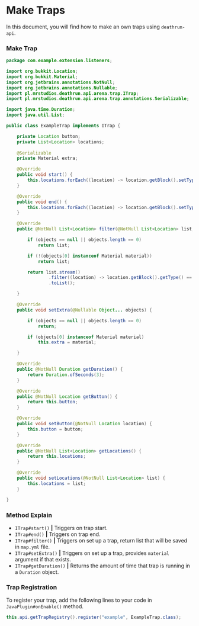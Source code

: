 # Make Traps
In this document, you will find how to make an own traps using `deathrun-api`.

### Make Trap
```Java
package com.example.extension.listeners;

import org.bukkit.Location;
import org.bukkit.Material;
import org.jetbrains.annotations.NotNull;
import org.jetbrains.annotations.Nullable;
import pl.mrstudios.deathrun.api.arena.trap.ITrap;
import pl.mrstudios.deathrun.api.arena.trap.annotations.Serializable;

import java.time.Duration;
import java.util.List;

public class ExampleTrap implements ITrap {

    private Location button;
    private List<Location> locations;
    
    @Serializable
    private Material extra;

    @Override
    public void start() {
        this.locations.forEach((location) -> location.getBlock().setType(this.extra));
    }

    @Override
    public void end() {
        this.locations.forEach((location) -> location.getBlock().setType(Material.AIR));
    }

    @Override
    public @NotNull List<Location> filter(@NotNull List<Location> list, @Nullable Object... objects) {

        if (objects == null || objects.length == 0)
            return list;

        if (!(objects[0] instanceof Material material))
            return list;

        return list.stream()
                .filter((location) -> location.getBlock().getType() == material)
                .toList();

    }

    @Override
    public void setExtra(@Nullable Object... objects) {

        if (objects == null || objects.length == 0)
            return;

        if (objects[0] instanceof Material material)
            this.extra = material;

    }

    @Override
    public @NotNull Duration getDuration() {
        return Duration.ofSeconds(3);
    }

    @Override
    public @NotNull Location getButton() {
        return this.button;
    }

    @Override
    public void setButton(@NotNull Location location) {
        this.button = button;
    }

    @Override
    public @NotNull List<Location> getLocations() {
        return this.locations;
    }

    @Override
    public void setLocations(@NotNull List<Location> list) {
        this.locations = list;
    }

}

```

### Method Explain
- `ITrap#start()` **|** Triggers on trap start.
- `ITrap#end()` **|** Triggers on trap end.
- `ITrap#filter()` **|** Triggers on set up a trap, return list that will be saved in `map.yml` file.
- `ITrap#setExtra()` **|** Triggers on set up a trap, provides `material` argument if that exists.
- `ITrap#getDuration()` **|** Returns the amount of time that trap is running in a `Duration` object.

### Trap Registration
To register your trap, add the following lines to your code in ``JavaPlugin#onEnable()`` method.

```Java
this.api.getTrapRegistry().register("example", ExampleTrap.class);
```
